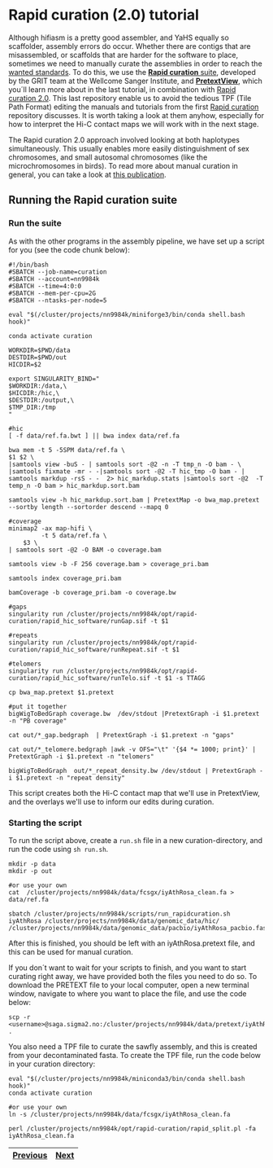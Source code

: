 # Rapid curation (2.0) tutorial

Although hifiasm is a pretty good assembler, and YaHS equally so scaffolder, assembly errors do occur. Whether there are contigs that are misassembled, or scaffolds that are harder for the software to place, sometimes we need to manually curate the assemblies in order to reach the [wanted standards](https://www.earthbiogenome.org/report-on-assembly-standards). To do this, we use the [**Rapid curation** suite](https://gitlab.com/wtsi-grit/rapid-curation/-/blob/main/README_software.md), developed by the GRIT team at the Wellcome Sanger Institute, and [**PretextView**](https://github.com/sanger-tol/PretextView), which you´ll learn more about in the last tutorial, in combination with [Rapid curation 2.0](https://github.com/Nadolina/Rapid-curation-2.0). This last repository enable us to avoid the tedious TPF (Tile Path Format) editing the manuals and tutorials from the first [Rapid curation](https://gitlab.com/wtsi-grit/rapid-curation/-/blob/main/README_software.md) repository discusses. It is worth taking a look at them anyhow, especially for how to interpret the Hi-C contact maps we will work with in the next stage. 

The Rapid curation 2.0 approach involved looking at both haplotypes simultaneously. This usually enables more easily distinguishment of sex chromosomes, and small autosomal chromosomes (like the microchromosomes in birds). To read more about manual curation in general, you can take a look at [this publication](https://academic.oup.com/gigascience/article/10/1/giaa153/6072294).


## Running the Rapid curation suite

### Run the suite

As with the other programs in the assembly pipeline, we have set up a script for you (see the code chunk below):

```
#!/bin/bash
#SBATCH --job-name=curation
#SBATCH --account=nn9984k
#SBATCH --time=4:0:0
#SBATCH --mem-per-cpu=2G
#SBATCH --ntasks-per-node=5

eval "$(/cluster/projects/nn9984k/miniforge3/bin/conda shell.bash hook)" 

conda activate curation

WORKDIR=$PWD/data
DESTDIR=$PWD/out
HICDIR=$2

export SINGULARITY_BIND="
$WORKDIR:/data,\
$HICDIR:/hic,\
$DESTDIR:/output,\
$TMP_DIR:/tmp
"

#hic
[ -f data/ref.fa.bwt ] || bwa index data/ref.fa

bwa mem -t 5 -5SPM data/ref.fa \
$1 $2 \
|samtools view -buS - | samtools sort -@2 -n -T tmp_n -O bam - \
|samtools fixmate -mr - -|samtools sort -@2 -T hic_tmp -O bam - | samtools markdup -rsS - -  2> hic_markdup.stats |samtools sort -@2  -T temp_n -O bam > hic_markdup.sort.bam

samtools view -h hic_markdup.sort.bam | PretextMap -o bwa_map.pretext --sortby length --sortorder descend --mapq 0

#coverage
minimap2 -ax map-hifi \
         -t 5 data/ref.fa \
	$3 \
| samtools sort -@2 -O BAM -o coverage.bam

samtools view -b -F 256 coverage.bam > coverage_pri.bam

samtools index coverage_pri.bam

bamCoverage -b coverage_pri.bam -o coverage.bw

#gaps
singularity run /cluster/projects/nn9984k/opt/rapid-curation/rapid_hic_software/runGap.sif -t $1

#repeats
singularity run /cluster/projects/nn9984k/opt/rapid-curation/rapid_hic_software/runRepeat.sif -t $1

#telomers
singularity run /cluster/projects/nn9984k/opt/rapid-curation/rapid_hic_software/runTelo.sif -t $1 -s TTAGG

cp bwa_map.pretext $1.pretext

#put it together
bigWigToBedGraph coverage.bw  /dev/stdout |PretextGraph -i $1.pretext -n "PB coverage"

cat out/*_gap.bedgraph  | PretextGraph -i $1.pretext -n "gaps"

cat out/*_telomere.bedgraph |awk -v OFS="\t" '{$4 *= 1000; print}' | PretextGraph -i $1.pretext -n "telomers"

bigWigToBedGraph  out/*_repeat_density.bw /dev/stdout | PretextGraph -i $1.pretext -n "repeat density"
```

This script creates both the Hi-C contact map that we'll use in PretextView, and the overlays we'll use to inform our edits during curation. 

### Starting the script

To run the script above, create a `run.sh` file in a new curation-directory, and run the code using `sh run.sh`. 

```
mkdir -p data
mkdir -p out

#or use your own
cat  /cluster/projects/nn9984k/data/fcsgx/iyAthRosa_clean.fa > data/ref.fa 

sbatch /cluster/projects/nn9984k/scripts/run_rapidcuration.sh iyAthRosa /cluster/projects/nn9984k/data/genomic_data/hic/  /cluster/projects/nn9984k/data/genomic_data/pacbio/iyAthRosa_pacbio.fasta.gz 

```

After this is finished, you should be left with an iyAthRosa.pretext file, and this can be used for manual curation. 

If you don´t want to wait for your scripts to finish, and you want to start curating right away, we have provided both the files you need to do so. To download the PRETEXT file to your local computer, open a new terminal window, navigate to where you want to place the file, and use the code below:

```
scp -r <username>@saga.sigma2.no:/cluster/projects/nn9984k/data/pretext/iyAthRosa.pretext .

```

You also need a TPF file to curate the sawfly assembly, and this is created from your decontaminated fasta. To create the TPF file, run the code below in your curation directory:

```
eval "$(/cluster/projects/nn9984k/miniconda3/bin/conda shell.bash hook)"
conda activate curation

#or use your own
ln -s /cluster/projects/nn9984k/data/fcsgx/iyAthRosa_clean.fa

perl /cluster/projects/nn9984k/opt/rapid-curation/rapid_split.pl -fa iyAthRosa_clean.fa
```



|[Previous](https://github.com/ebp-nor/workshop-2024/blob/main/day1_genome_assembly/09_FCS_GX.md)|[Next](https://github.com/ebp-nor/workshop-2024/blob/main/day1_genome_assembly/11_PretextView.md)|
|---|---|
